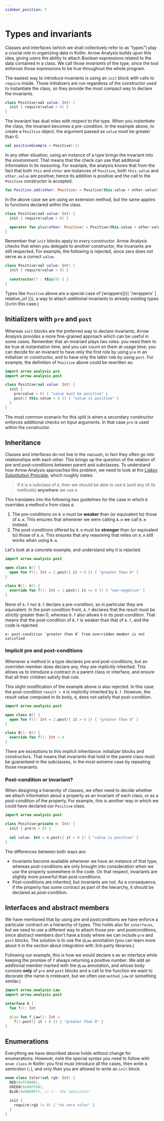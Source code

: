 ```yaml
---
sidebar_position: 5
---
```


# Types and invariants

Classes and interfaces (which we shall collectively refer to as "types") play a crucial role in organizing data in Kotlin. Arrow Analysis builds upon this idea, giving users the ability to attach Boolean expressions related to the data contained in a class. We call those _invariants_ of the type, since the tool enforces those expressions to be true throughout the whole program.

The easiest way to introduce invariants is using an `init` block with calls to `require` inside. Those initializers are run regardless of the constructor used to instantiate the class, so they provide the most compact way to declare the invariants.

```kotlin
class Positive(val value: Int) {
  init { require(value > 0) }
}
```

The invariant has dual roles with respect to the type. When you _instantiate_ the class, the invariant becomes a _pre-condition_. In the example above, to create a `Positive` object, the argument passed as `value` must be greater than 0.

```kotlin
val positiveExample = Positive(-1)
```

In any other situation, using an instance of a type brings the invariant into the _environment_. That means that the check can use that additonal information in its reasoning. For example, the analysis knows that from the fact that both `this` and `other` are instances of `Positive`, both `this.value` and `other.value` are positive; hence its addition is positive and the call to the `Positive` constructor is accepted.

```kotlin
fun Positive.add(other: Positive) = Positive(this.value + other.value)
```

In the above case we are using an extension method, but the same applies to functions declared within the class.

```kotlin
class Positive(val value: Int) {
  init { require(value > 0) }

  operator fun plus(other: Positive) = Positive(this.value + other.value)
}
```

Remember that `init` blocks apply to _every_ constructor. Arrow Analysis checks that when you delegate to another constructor, the invariants are still respected. For example, the following is rejected, since zero does not serve as a correct `value`.

```kotlin
class Positive(val value: Int) {
  init { require(value > 0) }
  
  constructor() : this(0) { }
}
```
Types like `Positive` above are a special case of [wrappers]({{ '/wrappers' | relative_url }}), a way to attach additional invariants to already existing types (`Int`in this case.)

## Initializers with `pre` and `post`

Whereas `init` blocks are the preferred way to declare invariants, Arrow Analysis provides a more fine-grained approach which can be useful in some cases. Remember that an invariant plays two roles: you need them to be true at instantiation time, and you can count on them at usage time; you can decide for an invariant to have only the first role by using `pre` in an initializer or constructor, and to have only the latter role by using `post`. For example, the definition of `Positive` above could be rewritten as:

```kotlin
import arrow.analysis.pre
import arrow.analysis.post

class Positive(val value: Int) {
  init { 
    pre(value > 0) { "value must be positive" }
    post({ this.value > 0 }) { "value is positive" }
  }
}
```

The most common scenario for this split is when a secondary constructor enforces additional checks on input arguments. In that case `pre` is used within the constructor.

## Inheritance

Classes and interfaces do not live in the vacuum, in fact they often go into relationships with each other. This brings up the question of the relation of pre and post-conditions between parent and subclasses. To understand how Arrow Analysis approaches this problem, we need to look at the [Liskov Substitution Principle](https://en.wikipedia.org/wiki/Liskov_substitution_principle), which roughly states:

> If `B` is a subclass of `A`, then we should be able to use `B` (and any of its methods) **anywhere** we use `A`

This translates into the following two guidelines for the case in which `B` overrides a method `m` from class `A`:

1. The pre-conditions on `B.m` must be **weaker** than (or equivalent to) those of `A.m`. This ensures that whenever we were calling `A.m` we call `B.m` instead.
2. The post-conditions offered by `B.m` must be **stronger** than (or equivalent to) those of `A.m`. This ensures that any reasoning that relies on `A.m` still works when using `B.m`.

Let's look at a concrete example, and understand why it is rejected.

```kotlin
import arrow.analysis.post

open class A() {
  open fun f(): Int = 2.post({ it > 0 }) { "greater than 0" }
}

class B(): A() {
  override fun f(): Int = 1.post({ it >= 0 }) { "non-negative" }
}
```

None of `A.f` nor `B.f` declare a pre-condition, so in particular they are equivalent. In the post-condition front, `A.f` declares that the result must be _strictly_ greater than 0, whereas `B.f` also allows `0` in its post-condition. That means that the post-condition of `B.f` is weaker than that of `A.f`, and the code is rejected.

```plain
e: post-condition `greater than 0` from overridden member is not satisfied
```

### Implicit pre and post-conditions

Whenever a method in a type declares pre and post-conditions, but an overriden member does declare any, they are _implicitly_ inherited. This allows us to introduce a contract in a parent class or interface, and ensure that all their children satisfy that rule.

This slight modification of the example above is also rejected. In this case the post-condition `result > 0` is implicitly inherited by `B.f`. However, the result value computed in its body, `0`, does not satisfy that post-condition.

```kotlin
import arrow.analysis.post

open class A() {
  open fun f(): Int = 2.post({ it > 0 }) { "greater than 0" }
}

class B(): A() {
  override fun f(): Int = 0
}
```

There are exceptions to this implicit inheritance: initializer blocks and constructors. That means that invariants that hold in the parent class must be guaranteed in the subclasses, in the most extreme case by repeating those invariants.

### Post-condition or invariant?

When designing a hierarchy of classes, we often need to decide whether we attach information about a property as an invariant of each class, or as a post-condition of the property. For example, this is another way in which we could have declared our `Positive` class.

```kotlin
import arrow.analysis.post

class Positive(private n: Int) {
  init { pre(n > 0) }
  
  val value: Int = n.post({ it > 0 }) { "value is positive" }
}
```

The differences between both ways are:

- Invariants become available whenever we have an instance of that type, whereas post-conditions are only brought into consideration when we _use_ the property somewhere in the code. On that respect, invariants are slightly more powerful than post-conditions.
- Post-conditions are _inherited_, but invariants are not. As a consequence, if the property has some contract as part of the hierarchy, it should be declared as post-condition.

## Interfaces and abstract members

We have mentioned that by using pre and postconditions we have enforce a particular contract on a hierarchy of types. This holds also for `interfaces`, but we need to use a different way to attach those pre- and postconditions, since abstract members don't have a body where we can include `pre` and `post` blocks. The solution is to use the `@Law` annotation (you can learn more about it in the section about integration with 3rd-party libraries.)

Following our example, this is how we would declare `A` as an interface while keeping the promise of `f` always returning a positive number. We add an additional member marked with the `@Law` annotation, and whose body consists **only** of `pre` and `post` blocks and a call to the function we want to decorate (the name is irrelevant, but we often use `method_Law` or something similar.)

```kotlin
import arrow.analysis.Law
import arrow.analysis.post

interface A {
  fun f(): Int

  @Law fun f_Law(): Int =
    f().post({ it > 0 }) { "greater than 0" }
}
```

## Enumerations

Everything we have described above holds without change for enumerations. However, note the special syntax you need to follow with `enum class` in Kotlin: you first must introduce all the cases, then write a semicolon (`;`), and only then you are allowed to write an `init` block.

```kotlin
enum class Color(val rgb: Int) {
  RED(0xFF0000),
  GREEN(0x00FF00),
  BLUE(0x0000FF); // <-- the semicolon!

  init {
    require(rgb != 0) { "no zero color" }
  }
}
```

